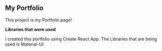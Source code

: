 ## My Portfolio

This project is my Portfolio page!

**Libraries that were used**

I created this portfolio using Create React App. The Libraries that are being used is Material-UI.